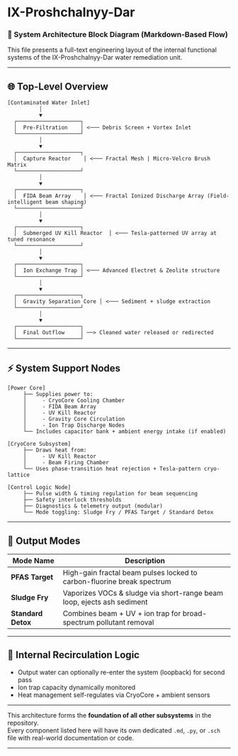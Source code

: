 # IX-Proshchalnyy-Dar  
### 🧭 System Architecture Block Diagram (Markdown-Based Flow)

This file presents a full-text engineering layout of the internal functional systems of the IX-Proshchalnyy-Dar water remediation unit.

---

## 🌐 Top-Level Overview

```
[Contaminated Water Inlet]
          │
          ▼
  ┌────────────────────┐
  │  Pre-Filtration    │ <─── Debris Screen + Vortex Inlet
  └────────────────────┘
          │
          ▼
  ┌────────────────────┐
  │  Capture Reactor    │ <─── Fractal Mesh | Micro-Velcro Brush Matrix
  └────────────────────┘
          │
          ▼
  ┌────────────────────┐
  │  FIDA Beam Array    │ <─── Fractal Ionized Discharge Array (Field-intelligent beam shaping)
  └────────────────────┘
          │
          ▼
  ┌────────────────────┐
  │  Submerged UV Kill Reactor  │ <─── Tesla-patterned UV array at tuned resonance
  └────────────────────┘
          │
          ▼
  ┌────────────────────┐
  │  Ion Exchange Trap │ <─── Advanced Electret & Zeolite structure
  └────────────────────┘
          │
          ▼
  ┌────────────────────┐
  │  Gravity Separation Core │ <─── Sediment + sludge extraction
  └────────────────────┘
          │
          ▼
  ┌────────────────────┐
  │  Final Outflow     │ ──> Cleaned water released or redirected
  └────────────────────┘
```

---

## ⚡ System Support Nodes

```
[Power Core]
     ├── Supplies power to:
     │     - CryoCore Cooling Chamber
     │     - FIDA Beam Array
     │     - UV Kill Reactor
     │     - Gravity Core Circulation
     │     - Ion Trap Discharge Nodes
     └── Includes capacitor bank + ambient energy intake (if enabled)

[CryoCore Subsystem]
     ├── Draws heat from:
     │     - UV Kill Reactor
     │     - Beam Firing Chamber
     └── Uses phase-transition heat rejection + Tesla-pattern cryo-lattice

[Control Logic Node]
     ├── Pulse width & timing regulation for beam sequencing
     ├── Safety interlock thresholds
     ├── Diagnostics & telemetry output (modular)
     └── Mode toggling: Sludge Fry / PFAS Target / Standard Detox
```

---

## 💠 Output Modes

| Mode Name     | Description |
|---------------|-------------|
| **PFAS Target** | High-gain fractal beam pulses locked to carbon-fluorine break spectrum |
| **Sludge Fry**  | Vaporizes VOCs & sludge via short-range beam loop, ejects ash sediment |
| **Standard Detox** | Combines beam + UV + ion trap for broad-spectrum pollutant removal |

---

## 🔁 Internal Recirculation Logic

- Output water can optionally re-enter the system (loopback) for second pass
- Ion trap capacity dynamically monitored
- Heat management self-regulates via CryoCore + ambient sensors

---

This architecture forms the **foundation of all other subsystems** in the repository.  
Every component listed here will have its own dedicated `.md`, `.py`, or `.sch` file with real-world documentation or code.

---
